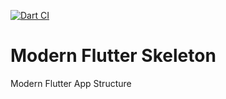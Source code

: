 [![Dart CI](https://github.com/aykuttasil/modern-flutter/workflows/Flutter%20CI/badge.svg)](https://github.com/aykuttasil/modern-flutter/actions)

# Modern Flutter Skeleton

Modern Flutter App Structure


